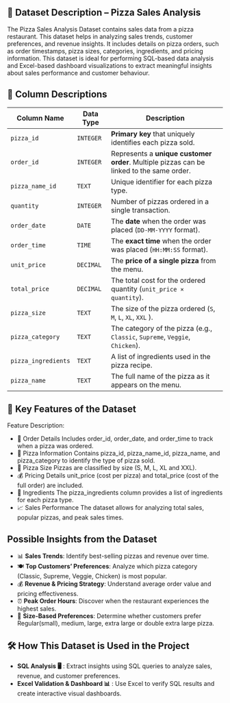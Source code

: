 ## 📌 Dataset Description – Pizza Sales Analysis
The Pizza Sales Analysis Dataset contains sales data from a pizza restaurant. This dataset helps in analyzing sales trends, customer preferences, and revenue insights. It includes details on pizza orders, such as order timestamps, pizza sizes, categories, ingredients, and pricing information.
This dataset is ideal for performing SQL-based data analysis and Excel-based dashboard visualizations to extract meaningful insights about sales performance and customer behaviour.

## **📝 Column Descriptions**

| **Column Name**      | **Data Type** | **Description** |
|----------------------|-------------|----------------|
| `pizza_id`          | `INTEGER`    | **Primary key** that uniquely identifies each pizza sold. |
| `order_id`          | `INTEGER`    | Represents a **unique customer order**. Multiple pizzas can be linked to the same order. |
| `pizza_name_id`     | `TEXT`       | Unique identifier for each pizza type. |
| `quantity`          | `INTEGER`    | Number of pizzas ordered in a single transaction. |
| `order_date`        | `DATE`       | The **date** when the order was placed (`DD-MM-YYYY` format). |
| `order_time`        | `TIME`       | The **exact time** when the order was placed (`HH:MM:SS` format). |
| `unit_price`        | `DECIMAL`    | The **price of a single pizza** from the menu. |
| `total_price`       | `DECIMAL`    | The total cost for the ordered quantity (`unit_price × quantity`). |
| `pizza_size`        | `TEXT`       | The size of the pizza ordered (`S`, `M`, `L`, `XL`, `XXL` ). |
| `pizza_category`    | `TEXT`       | The category of the pizza (e.g., `Classic`, `Supreme`, `Veggie`, `Chicken`). |
| `pizza_ingredients` | `TEXT`       | A list of ingredients used in the pizza recipe. |
| `pizza_name`        | `TEXT`       | The full name of the pizza as it appears on the menu. |

## 📑 Key Features of the Dataset
Feature	Description:
 - 🛒 Order Details	Includes order_id, order_date, and order_time to track when a pizza was ordered.
 - 🍕 Pizza Information	Contains pizza_id, pizza_name_id, pizza_name, and pizza_category to identify the type of pizza sold.
 - 📏 Pizza Size	Pizzas are classified by size (S, M, L, XL and XXL).
 - 💰 Pricing Details	unit_price (cost per pizza) and total_price (cost of the full order) are included.
 - 🥗 Ingredients	The pizza_ingredients column provides a list of ingredients for each pizza type.
 - 📈 Sales Performance  The dataset allows for analyzing total sales, popular pizzas, and peak sales times.

 ## Possible Insights from the Dataset
  - 📊 **Sales Trends**: Identify best-selling pizzas and revenue over time.
  - 🍽️ **Top Customers’ Preferences**: Analyze which pizza category (Classic, Supreme, Veggie, Chicken) is most popular.
  - 💰 **Revenue & Pricing Strategy**: Understand average order value and pricing effectiveness.
  - ⏰ **Peak Order Hours**: Discover when the restaurant experiences the highest sales.
  - 🍕 **Size-Based Preferences**: Determine whether customers prefer Regular(small), medium, large, extra large or double extra large pizza.

## 🛠️ How This Dataset is Used in the Project
  - **SQL Analysis 🖥️** : Extract insights using SQL queries to analyze sales, revenue, and customer preferences. 
  - **Excel Validation & Dashboard 📊** : Use Excel to verify SQL results and create interactive visual dashboards.

